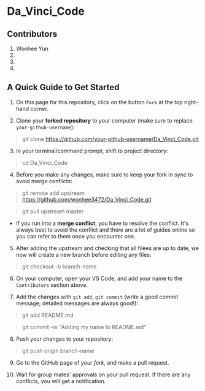 # Da_Vinci_Code

## Contributors
1. Wonhee Yun
2.
3.
4.

## A Quick Guide to Get Started

1. On this page for this repository, click on the button `Fork` at the top right-hand corner.

2. Clone your **forked repository** to your computer (make sure to replace `your-github-username`):
  > git clone https://github.com/your-github-username/Da_Vinci_Code.git

3. In your terminal/command prompt, shift to project directory:
  > cd Da_Vinci_Code

4. Before you make any changes, make sure to keep your fork in sync to avoid merge conflicts:
  > git remote add upstream https://github.com/wonhee3472/Da_Vinci_Code.git
  
  > git pull upstream master

* If you run into a **merge conflict**, you have to resolve the conflict. It's always best to avoid the conflict and there are a lot of guides online so you can refer to them once you encounter one.

5. After adding the upstream and checking that all filees are up to date, we now will create a new branch before editing any files:
  > git checkout -b branch-name

6. On your computer, open your VS Code, and add your name to the `Contributors` section above.

7. Add the changes with `git add`, `git commit` (write a good commit message; detailed messages are always good!):
  > git add README.md
  
  > git commit -m "Adding my name to README.md"

8. Push your changes to your repository:
  > git push origin branch-name

9. Go to the GitHub page of *your fork*, and make a pull request.

10. Wait for group mates' approvals on your pull request. If there are any conflicts, you will get a notification.
